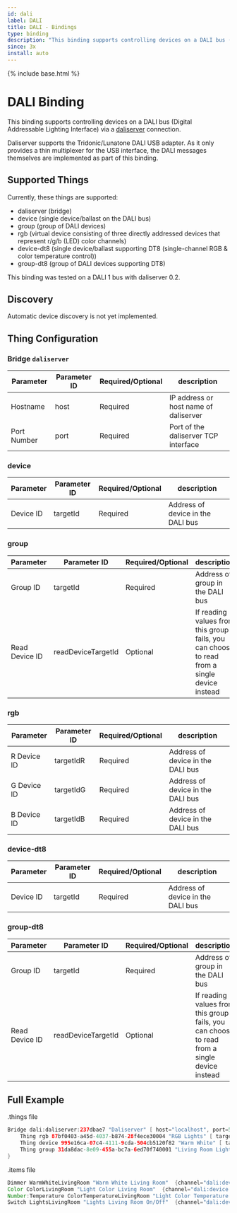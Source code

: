 ```yaml
---
id: dali
label: DALI
title: DALI - Bindings
type: binding
description: "This binding supports controlling devices on a DALI bus (Digital Addressable Lighting Interface) via a [daliserver](https://github.com/onitake/daliserver) connection."
since: 3x
install: auto
---
```


<!-- Attention authors: Do not edit directly. Please add your changes to the appropriate source repository -->

{% include base.html %}

# DALI Binding

This binding supports controlling devices on a DALI bus (Digital Addressable Lighting Interface) via a [daliserver](https://github.com/onitake/daliserver) connection.

Daliserver supports the Tridonic/Lunatone DALI USB adapter.
As it only provides a thin multiplexer for the USB interface, the DALI messages themselves are implemented as part of this binding.

## Supported Things

Currently, these things are supported:

- daliserver (bridge)
- device (single device/ballast on the DALI bus)
- group (group of DALI devices)
- rgb (virtual device consisting of three directly addressed devices that represent r/g/b (LED) color channels)
- device-dt8 (single device/ballast supporting DT8 (single-channel RGB & color temperature control))
- group-dt8 (group of DALI devices supporting DT8)

This binding was tested on a DALI 1 bus with daliserver 0.2.

## Discovery

Automatic device discovery is not yet implemented.

## Thing Configuration

### Bridge `daliserver`

| Parameter   | Parameter ID | Required/Optional |  description                           |
|-------------|--------------|-------------------|----------------------------------------|
| Hostname    | host         | Required          | IP address or host name of daliserver  |
| Port Number | port         | Required          | Port of the daliserver TCP interface   |

### device

| Parameter   | Parameter ID | Required/Optional |  description                           |
|-------------|--------------|-------------------|----------------------------------------|
| Device ID   | targetId     | Required          | Address of device in the DALI bus      |

### group

| Parameter      | Parameter ID       | Required/Optional | description                                                                                  |
|----------------|--------------------|-------------------|----------------------------------------------------------------------------------------------|
| Group  ID      | targetId           | Required          | Address of group in the DALI bus                                                             |
| Read Device ID | readDeviceTargetId | Optional          | If reading values from this group fails, you can choose to read from a single device instead |

### rgb

| Parameter   | Parameter ID | Required/Optional |  description                           |
|-------------|--------------|-------------------|----------------------------------------|
| R Device ID | targetIdR    | Required          | Address of device in the DALI bus      |
| G Device ID | targetIdG    | Required          | Address of device in the DALI bus      |
| B Device ID | targetIdB    | Required          | Address of device in the DALI bus      |

### device-dt8

| Parameter   | Parameter ID | Required/Optional |  description                           |
|-------------|--------------|-------------------|----------------------------------------|
| Device ID   | targetId     | Required          | Address of device in the DALI bus      |

### group-dt8

| Parameter      | Parameter ID       | Required/Optional | description                                                                                  |
|----------------|--------------------|-------------------|----------------------------------------------------------------------------------------------|
| Group  ID      | targetId           | Required          | Address of group in the DALI bus                                                             |
| Read Device ID | readDeviceTargetId | Optional          | If reading values from this group fails, you can choose to read from a single device instead |

## Full Example

.things file

```java
Bridge dali:daliserver:237dbae7 "Daliserver" [ host="localhost", port=55825] {
    Thing rgb 87bf0403-a45d-4037-b874-28f4ece30004 "RGB Lights" [ targetIdR=0, targetIdG=1, targetIdB=2 ]
    Thing device 995e16ca-07c4-4111-9cda-504cb5120f82 "Warm White" [ targetId=3 ]
    Thing group 31da8dac-8e09-455a-bc7a-6ed70f740001 "Living Room Lights" [ targetId=0, readDeviceTargetId=3 ]
}
```

.items file

```java
Dimmer WarmWhiteLivingRoom "Warm White Living Room"  {channel="dali:device:237dbae7:995e16ca-07c4-4111-9cda-504cb5120f82:dimImmediately"}
Color ColorLivingRoom "Light Color Living Room"  {channel="dali:device:237dbae7:87bf0403-a45d-4037-b874-28f4ece30004:color"}
Number:Temperature ColorTemperatureLivingRoom "Light Color Temperature Living Room [%d K]"  {channel="dali:device:237dbae7:87bf0403-a45d-4037-b874-28f4ece30004:color-temperature-abs"}
Switch LightsLivingRoom "Lights Living Room On/Off"  {channel="dali:device:237dbae7:31da8dac-8e09-455a-bc7a-6ed70f740001:dimImmediately"}
```

